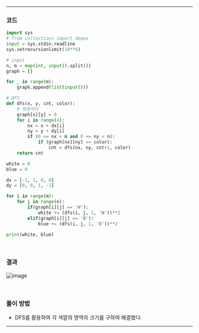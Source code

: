 ___
### 코드
```python
import sys
# from collections import deque
input = sys.stdin.readline
sys.setrecursionlimit(10**6)

# input
n, m = map(int, input().split())
graph = []

for _ in range(m):
    graph.append(list(input()))

# DFS
def dfs(x, y, cnt, color):
    # 방문처리
    graph[x][y] = 0
    for i in range(4):
        nx = x + dx[i]
        ny = y + dy[i]
        if (0 <= nx < m and 0 <= ny < n):
            if (graph[nx][ny] == color):
                cnt = dfs(nx, ny, cnt+1, color)
    return cnt

white = 0
blue = 0

dx = [-1, 1, 0, 0]
dy = [0, 0, 1, -1]

for i in range(m):
    for j in range(n):
        if(graph[i][j] == 'W'):
            white += (dfs(i, j, 1, 'W'))**2
        elif(graph[i][j] == 'B'):
            blue += (dfs(i, j, 1, 'B'))**2

print(white, blue)
```
<br>

### 결과
![image](https://github.com/minsuhan1/challenge100-codingtest-study/assets/50696567/169070c7-58cf-421c-aea8-e6abb24e6529)

<br>

### 풀이 방법
- DFS를 활용하여 각 색깔의 영역의 크기를 구하여 해결했다.
___
